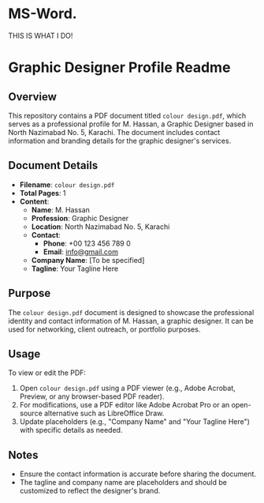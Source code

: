 # MS-Word.
THIS IS WHAT I DO!
<xaiArtifact artifact_id="6f16c201-b9ba-4ea7-b01a-74f523c701a0" artifact_version_id="37ca80f2-5ec2-405b-a6ee-cca57b340669" title="README.md" contentType="text/markdown">

# Graphic Designer Profile Readme

## Overview
This repository contains a PDF document titled `colour design.pdf`, which serves as a professional profile for M. Hassan, a Graphic Designer based in North Nazimabad No. 5, Karachi. The document includes contact information and branding details for the graphic designer's services.

## Document Details
- **Filename**: `colour design.pdf`
- **Total Pages**: 1
- **Content**:
  - **Name**: M. Hassan
  - **Profession**: Graphic Designer
  - **Location**: North Nazimabad No. 5, Karachi
  - **Contact**:
    - **Phone**: +00 123 456 789 0
    - **Email**: info@gmail.com
  - **Company Name**: [To be specified]
  - **Tagline**: Your Tagline Here

## Purpose
The `colour design.pdf` document is designed to showcase the professional identity and contact information of M. Hassan, a graphic designer. It can be used for networking, client outreach, or portfolio purposes.

## Usage
To view or edit the PDF:
1. Open `colour design.pdf` using a PDF viewer (e.g., Adobe Acrobat, Preview, or any browser-based PDF reader).
2. For modifications, use a PDF editor like Adobe Acrobat Pro or an open-source alternative such as LibreOffice Draw.
3. Update placeholders (e.g., "Company Name" and "Your Tagline Here") with specific details as needed.

## Notes
- Ensure the contact information is accurate before sharing the document.
- The tagline and company name are placeholders and should be customized to reflect the designer's brand.

</xaiArtifact>
